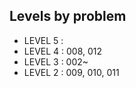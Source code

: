 
## Levels by problem

- LEVEL 5 : 
- LEVEL 4 : 008, 012
- LEVEL 3 : 002~ 
- LEVEL 2 : 009, 010, 011

